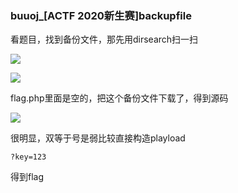 ### buuoj_[ACTF 2020新生赛]backupfile

看题目，找到备份文件，那先用dirsearch扫一扫

![](https://pic.imgdb.cn/item/6107e6305132923bf8718ebd.jpg)

![](https://pic.imgdb.cn/item/6107e6575132923bf871fd57.jpg)

flag.php里面是空的，把这个备份文件下载了，得到源码

![](https://pic.imgdb.cn/item/6107e6985132923bf872b7eb.jpg)

很明显，双等于号是弱比较直接构造playload

```
?key=123
```

得到flag

